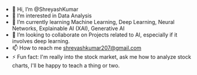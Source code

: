 - 👋 Hi, I’m @ShreyashKumar
- 👀 I’m interested in Data Analysis
- 🌱 I’m currently learning Machine Learning, Deep Learning, Neural Networks, Explainable AI (XAI), Generative AI
- 💞️ I’m looking to collaborate on Projects related to AI, especially if it involves deep learning.
- 📫 How to reach me shreyashkumar207@gmail.com
- ⚡ Fun fact: I'm really into the stock market, ask me how to analyze stock charts, I'll be happy to teach a thing or two.

<!---
ShreyashKumar07/ShreyashKumar07 is a ✨ special ✨ repository because its `README.md` (this file) appears on your GitHub profile.
You can click the Preview link to take a look at your changes.
--->
